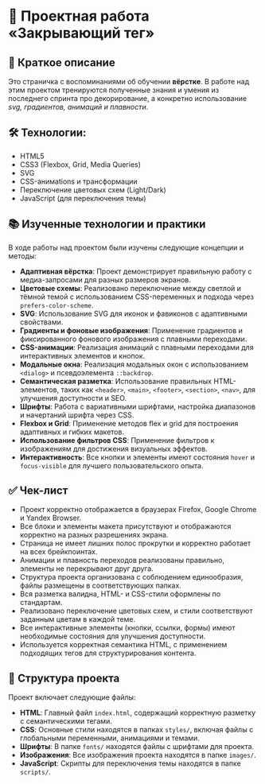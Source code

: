 # 🌟 Проектная работа «Закрывающий тег»

## 📝 Краткое описание
Это страничка с воспоминаниями об обучении **вёрстке**. В работе над этим проектом тренируются полученные знания и умения из последнего спринта про декорирование, а конкретно использование *svg, градиентов, анимаций и плавности*.

## 🛠️ Технологии:
- HTML5
- CSS3 (Flexbox, Grid, Media Queries)
- SVG
- CSS-анимations и трансформации
- Переключение цветовых схем (Light/Dark)
- JavaScript (для переключения темы)

## 📚 Изученные технологии и практики
В ходе работы над проектом были изучены следующие концепции и методы:

- **Адаптивная вёрстка**: Проект демонстрирует правильную работу с медиа-запросами для разных размеров экранов.
- **Цветовые схемы**: Реализовано переключение между светлой и тёмной темой с использованием CSS-переменных и подхода через `prefers-color-scheme`.
- **SVG**: Использование SVG для иконок и фавиконов с адаптивными свойствами.
- **Градиенты и фоновые изображения**: Применение градиентов и фиксированного фонового изображения с плавными переходами.
- **CSS-анимации**: Реализация анимаций с плавными переходами для интерактивных элементов и кнопок.
- **Модальные окна**: Реализация модальных окон с использованием `<dialog>` и псевдоэлемента `::backdrop`.
- **Семантическая разметка**: Использование правильных HTML-элементов, таких как `<header>`, `<main>`, `<footer>`, `<section>`, `<nav>`, для улучшения доступности и SEO.
- **Шрифты**: Работа с вариативными шрифтами, настройка диапазонов и начертаний шрифта через CSS.
- **Flexbox и Grid**: Применение методов flex и grid для построения адаптивных и гибких макетов.
- **Использование фильтров CSS**: Применение фильтров к изображениям для достижения визуальных эффектов.
- **Интерактивность**: Все кнопки и элементы имеют состояния `hover` и `focus-visible` для лучшего пользовательского опыта.

## ✅ Чек-лист

- Проект корректно отображается в браузерах Firefox, Google Chrome и Yandex Browser.
- Все блоки и элементы макета присутствуют и отображаются корректно на разных разрешениях экрана.
- Страница не имеет лишних полос прокрутки и корректно работает на всех брейкпоинтах.
- Анимации и плавность переходов реализованы правильно, элементы не перекрывают друг друга.
- Структура проекта организована с соблюдением единообразия, файлы размещены в соответствующих папках.
- Вся разметка валидна, HTML- и CSS-стили оформлены по стандартам.
- Реализовано переключение цветовых схем, и стили соответствуют заданным цветам в каждой теме.
- Все интерактивные элементы (кнопки, ссылки, формы) имеют необходимые состояния для улучшения доступности.
- Используется корректная семантика HTML, с применением подходящих тегов для структурирования контента.

## 📂 Структура проекта
Проект включает следующие файлы:

- **HTML**: Главный файл `index.html`, содержащий корректную разметку с семантическими тегами.
- **CSS**: Основные стили находятся в папках `styles/`, включая файлы с глобальными переменными, анимациями и темами.
- **Шрифты**: В папке `fonts/` находятся файлы с шрифтами для проекта.
- **Изображения**: Все изображения проекта находятся в папке `images/`.
- **JavaScript**: Скрипты для переключения темы находятся в папке `scripts/`.
